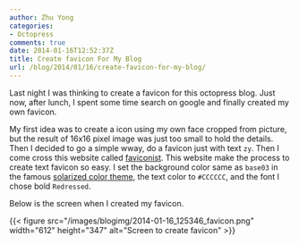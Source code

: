 ```yaml
---
author: Zhu Yong
categories: 
- Octopress
comments: true
date: 2014-01-16T12:52:37Z
title: Create favicon For My Blog
url: /blog/2014/01/16/create-favicon-for-my-blog/
---
```


Last night I was thinking to create a favicon for this octopress blog. Just now, after lunch, I spent some time search on google and finally created my own favicon.

My first idea was to create a icon using my own face cropped from picture, but the result of 16x16 pixel image was just too small to hold the details. Then I decided to go a simple wway, do a favicon just with text `zy`. Then I come cross this website called [faviconist](http://faviconist.com). This website make the process to create text favicon so easy. I set the background color same as `base03` in the famous [solarized color theme](http://ethanschoonover.com/solarized), the
text color to `#CCCCCC`, and the font I chose bold `Redressed`. 

Below is the screen when I created my favicon.

{{< figure src="/images/blogimg/2014-01-16_125346_favicon.png" width="612" height="347" alt="Screen to create favicon" >}}

